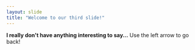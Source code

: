 ```yaml
---
layout: slide
title: "Welcome to our third slide!"
---
```

**I really don't have anything interesting to say...**
Use the left arrow to go back!
